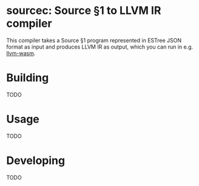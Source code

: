 # sourcec: Source §1 to LLVM IR compiler

This compiler takes a Source §1 program represented in ESTree JSON format as input and produces LLVM IR as output, which you can run in e.g. [llvm-wasm](https://soedirgo.github.io/llvm-wasm/).

# Building

TODO

# Usage

TODO

# Developing

TODO
